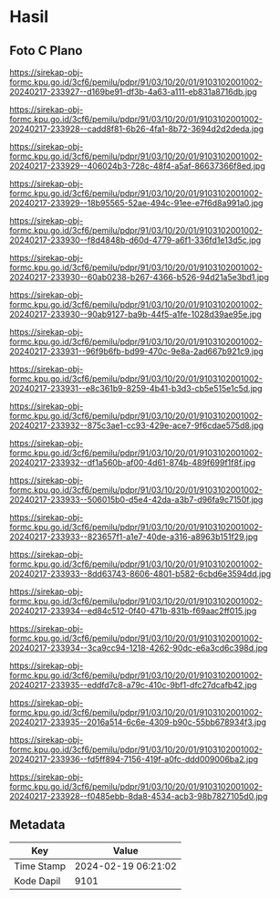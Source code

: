 # Hasil

## Foto C Plano

https://sirekap-obj-formc.kpu.go.id/3cf6/pemilu/pdpr/91/03/10/20/01/9103102001002-20240217-233927--d169be91-df3b-4a63-a111-eb831a8716db.jpg

https://sirekap-obj-formc.kpu.go.id/3cf6/pemilu/pdpr/91/03/10/20/01/9103102001002-20240217-233928--cadd8f81-6b26-4fa1-8b72-3694d2d2deda.jpg

https://sirekap-obj-formc.kpu.go.id/3cf6/pemilu/pdpr/91/03/10/20/01/9103102001002-20240217-233929--406024b3-728c-48f4-a5af-86637366f8ed.jpg

https://sirekap-obj-formc.kpu.go.id/3cf6/pemilu/pdpr/91/03/10/20/01/9103102001002-20240217-233929--18b95565-52ae-494c-91ee-e7f6d8a991a0.jpg

https://sirekap-obj-formc.kpu.go.id/3cf6/pemilu/pdpr/91/03/10/20/01/9103102001002-20240217-233930--f8d4848b-d60d-4779-a6f1-336fd1e13d5c.jpg

https://sirekap-obj-formc.kpu.go.id/3cf6/pemilu/pdpr/91/03/10/20/01/9103102001002-20240217-233930--60ab0238-b267-4366-b526-94d21a5e3bd1.jpg

https://sirekap-obj-formc.kpu.go.id/3cf6/pemilu/pdpr/91/03/10/20/01/9103102001002-20240217-233930--90ab9127-ba9b-44f5-a1fe-1028d39ae95e.jpg

https://sirekap-obj-formc.kpu.go.id/3cf6/pemilu/pdpr/91/03/10/20/01/9103102001002-20240217-233931--96f9b6fb-bd99-470c-9e8a-2ad667b921c9.jpg

https://sirekap-obj-formc.kpu.go.id/3cf6/pemilu/pdpr/91/03/10/20/01/9103102001002-20240217-233931--e8c361b9-8259-4b41-b3d3-cb5e515e1c5d.jpg

https://sirekap-obj-formc.kpu.go.id/3cf6/pemilu/pdpr/91/03/10/20/01/9103102001002-20240217-233932--875c3ae1-cc93-429e-ace7-9f6cdae575d8.jpg

https://sirekap-obj-formc.kpu.go.id/3cf6/pemilu/pdpr/91/03/10/20/01/9103102001002-20240217-233932--df1a560b-af00-4d61-874b-489f699f1f8f.jpg

https://sirekap-obj-formc.kpu.go.id/3cf6/pemilu/pdpr/91/03/10/20/01/9103102001002-20240217-233933--506015b0-d5e4-42da-a3b7-d96fa9c7150f.jpg

https://sirekap-obj-formc.kpu.go.id/3cf6/pemilu/pdpr/91/03/10/20/01/9103102001002-20240217-233933--823657f1-a1e7-40de-a316-a8963b151f29.jpg

https://sirekap-obj-formc.kpu.go.id/3cf6/pemilu/pdpr/91/03/10/20/01/9103102001002-20240217-233933--8dd63743-8606-4801-b582-6cbd6e3594dd.jpg

https://sirekap-obj-formc.kpu.go.id/3cf6/pemilu/pdpr/91/03/10/20/01/9103102001002-20240217-233934--ed84c512-0f40-471b-831b-f69aac2ff015.jpg

https://sirekap-obj-formc.kpu.go.id/3cf6/pemilu/pdpr/91/03/10/20/01/9103102001002-20240217-233934--3ca9cc94-1218-4262-90dc-e6a3cd6c398d.jpg

https://sirekap-obj-formc.kpu.go.id/3cf6/pemilu/pdpr/91/03/10/20/01/9103102001002-20240217-233935--eddfd7c8-a79c-410c-9bf1-dfc27dcafb42.jpg

https://sirekap-obj-formc.kpu.go.id/3cf6/pemilu/pdpr/91/03/10/20/01/9103102001002-20240217-233935--2016a514-6c6e-4309-b90c-55bb678934f3.jpg

https://sirekap-obj-formc.kpu.go.id/3cf6/pemilu/pdpr/91/03/10/20/01/9103102001002-20240217-233936--fd5ff894-7156-419f-a0fc-ddd009006ba2.jpg

https://sirekap-obj-formc.kpu.go.id/3cf6/pemilu/pdpr/91/03/10/20/01/9103102001002-20240217-233928--f0485ebb-8da8-4534-acb3-98b7827105d0.jpg


## Metadata

| Key        | Value               |
| ---------- | ------------------- |
| Time Stamp | 2024-02-19 06:21:02 |
| Kode Dapil | 9101                |




